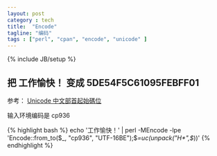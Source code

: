```yaml
---
layout: post
category : tech
title:  "Encode"
tagline: "编码"
tags : ["perl", "cpan", "encode", "unicode" ] 
---
```

{% include JB/setup %}

## 把 工作愉快！ 变成 5DE54F5C61095FEBFF01

参考： [Unicode 中文部首起始碼位](http://skm.zoomquiet.org/data/20081021112142/)

输入环境编码是 cp936

{% highlight bash %}
echo '工作愉快！' | perl -MEncode -lpe 'Encode::from_to($_, "cp936", "UTF-16BE");$_=uc(unpack("H*",$_))'
{% endhighlight %}
